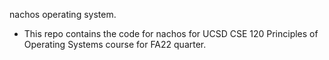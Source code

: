 nachos operating system.

- This repo contains the code for nachos for UCSD CSE 120 Principles of Operating Systems course for FA22 quarter.

